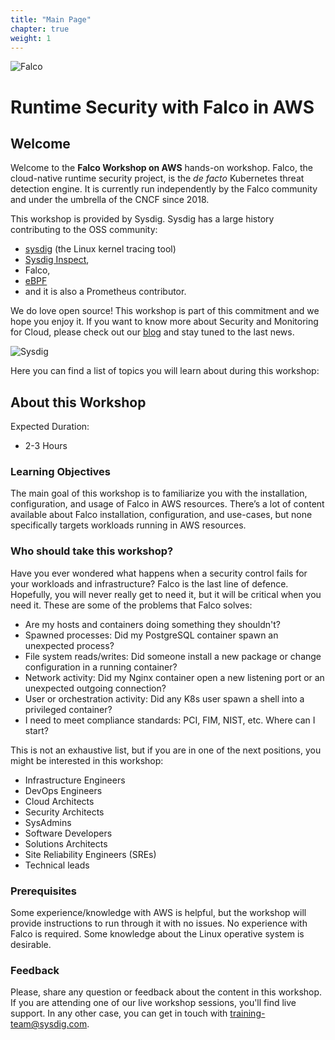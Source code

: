 ```yaml
---
title: "Main Page"
chapter: true
weight: 1
---
```


![Falco](/images/falco.jpg)


# Runtime Security with Falco in AWS  


## Welcome

Welcome to the **Falco Workshop on AWS** hands-on workshop. Falco, the cloud-native runtime security project, is the *de facto* Kubernetes threat detection engine. It is currently run independently by the Falco community and under the umbrella of the CNCF since 2018.


This workshop is provided by Sysdig. Sysdig has a large history contributing to the OSS community: 

- [sysdig](https://github.com/draios/sysdig) (the Linux kernel tracing tool)
- [Sysdig Inspect](https://github.com/draios/sysdig-inspect), 
- Falco, 
- [eBPF](https://sysdig.com/blog/sysdig-contributes-falco-kernel-ebpf-cncf/) 
- and it is also a Prometheus contributor. 

We do love  open source! This workshop is part of this commitment and we hope you enjoy it. If you want to know more about Security and Monitoring for Cloud, please check out our [blog](https://sysdig.com/blog/) and stay tuned to the last news. 

![Sysdig](/images/logo.png)

Here you can find a list of topics you will learn about during this workshop:

<!-- {{% children showhidden="false" %}} -->


## About this Workshop

Expected Duration:

 * 2-3 Hours

### Learning Objectives

The main goal of this workshop is to familiarize you with the installation, configuration, and usage of Falco in AWS resources. There’s a lot of content available about Falco installation, configuration, and use-cases, but none specifically targets workloads running in AWS resources.


### Who should take this workshop?

Have you ever wondered what happens when a security control fails for your workloads and infrastructure? Falco is the last line of defence. Hopefully, you will never really get to need it, but it will be critical when you need it. These are some of the problems that Falco solves:

- Are my hosts and containers doing something they shouldn't?
- Spawned processes: Did my PostgreSQL container spawn an unexpected process?
- File system reads/writes: Did someone install a new package or change configuration in a running container?
- Network activity: Did my Nginx container open a new listening port or an unexpected outgoing connection?
- User or orchestration activity: Did any K8s user spawn a shell into a privileged container?
- I need to meet compliance standards: PCI, FIM, NIST, etc. Where can I start?

This is not an exhaustive list, but if you are in one of the next positions, you might be interested in this workshop:
<!-- TODO probably some of those are overlaped, reduce! -->

 - Infrastructure Engineers
 - DevOps Engineers
 - Cloud Architects
 - Security Architects
 - SysAdmins
 - Software Developers
 - Solutions Architects 
 - Site Reliability Engineers (SREs)
 - Technical leads


### Prerequisites

 Some experience/knowledge with AWS is helpful, but the workshop will provide instructions to run through it with no issues. No experience with Falco is required. Some knowledge about the Linux operative system is desirable.
 

### Feedback

Please, share any question or feedback about the content in this workshop. If you are attending one of our live workshop sessions, you'll find live support. In any other case, you can get in touch with [training-team@sysdig.com](mailto:training-team@sysdig.com).

